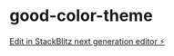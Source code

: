 # good-color-theme

[Edit in StackBlitz next generation editor ⚡️](https://stackblitz.com/~/github.com/ssongssu/good-color-theme)